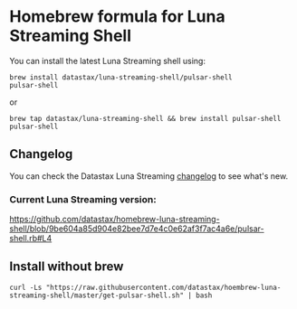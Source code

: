 # Homebrew formula for Luna Streaming Shell

You can install the latest Luna Streaming shell using:

```
brew install datastax/luna-streaming-shell/pulsar-shell
pulsar-shell
```

or

```
brew tap datastax/luna-streaming-shell && brew install pulsar-shell
pulsar-shell
```

## Changelog

You can check the Datastax Luna Streaming [changelog](https://github.com/datastax/release-notes/blob/master/Luna_Streaming_2.10_Release_Notes.md) to see what's new.  

### Current Luna Streaming version:
https://github.com/datastax/homebrew-luna-streaming-shell/blob/9be604a85d904e82bee7d7e4c0e62af3f7ac4a6e/pulsar-shell.rb#L4



## Install without brew

```
curl -Ls "https://raw.githubusercontent.com/datastax/hoembrew-luna-streaming-shell/master/get-pulsar-shell.sh" | bash
```

